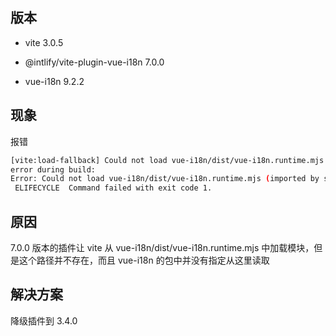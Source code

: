 
<p id="gPhWFyfb59Y5CzwNG4eUg5">

## 版本

</p>

- vite 3.0.5

- @intlify/vite-plugin-vue-i18n 7.0.0

- vue-i18n 9.2.2

<p id="d9RLZJLaqjrg9vVyEXXhjC">

## 现象

</p>

<p id="2xxea7Jn27rcVeM88k8toN">

报错

</p>

<p id="9wmCQFfLMx45WUMU9uLJo6">

```Bash
[vite:load-fallback] Could not load vue-i18n/dist/vue-i18n.runtime.mjs (imported by src/main.ts): ENOENT: no such file or directory, open 'vue-i18n/dist/vue-i18n.runtime.mjs'
error during build:
Error: Could not load vue-i18n/dist/vue-i18n.runtime.mjs (imported by src/main.ts): ENOENT: no such file or directory, open 'vue-i18n/dist/vue-i18n.runtime.mjs'
 ELIFECYCLE  Command failed with exit code 1.
```


</p>

<p id="bVUvTm1Uw8Mx3duogReVf2">

## 原因

</p>

<p id="vgvw7bxUviqDjrGKVwNDmT">

7.0.0 版本的插件让 vite 从 vue-i18n/dist/vue-i18n.runtime.mjs 中加载模块，但是这个路径并不存在，而且 vue-i18n 的包中并没有指定从这里读取

</p>

<p id="civBTzfn1oEDqpztjRodvJ">

## 解决方案

</p>

<p id="8KLnd4LYEtYdetdSaw8aVC">

降级插件到 3.4.0

</p>
